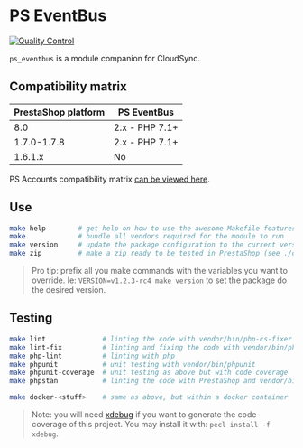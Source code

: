 # PS EventBus

[![Quality Control](https://github.com/PrestaShopCorp/ps_eventbus/actions/workflows/eventbus-qc-php.yml/badge.svg)](https://github.com/PrestaShopCorp/ps_eventbus/actions/workflows/eventbus-qc-php.yml)

`ps_eventbus` is a module companion for CloudSync.

## Compatibility matrix

| PrestaShop platform | PS EventBus    |
| ------------------- | -------------- |
| 8.0                 | 2.x - PHP 7.1+ |
| 1.7.0-1.7.8         | 2.x - PHP 7.1+ |
| 1.6.1.x             | No             |

PS Accounts compatibility matrix [can be viewed here](https://github.com/PrestaShopCorp/ps_accounts#compatibility-matrix).

## Use

```sh
make help        # get help on how to use the awesome Makefile features
make             # bundle all vendors required for the module to run
make version     # update the package configuration to the current version
make zip         # make a zip ready to be tested in PrestaShop (see ./dist)
```

> Pro tip: prefix all you make commands with the variables you want to override. Ie: `VERSION=v1.2.3-rc4 make version` to set the package do the desired version.

## Testing

```sh
make lint              # linting the code with vendor/bin/php-cs-fixer
make lint-fix          # linting and fixing the code with vendor/bin/php-cs-fixer
make php-lint          # linting with php
make phpunit           # unit testing with vendor/bin/phpunit
make phpunit-coverage  # unit testing as above but with code coverage
make phpstan           # linting the code with PrestaShop and vendor/bin/phpstan

make docker-<stuff>    # same as above, but within a docker container
```

> Note: you will need [xdebug](https://xdebug.org/) if you want to generate the code-coverage of this project. You may install it with: `pecl install -f xdebug`.
